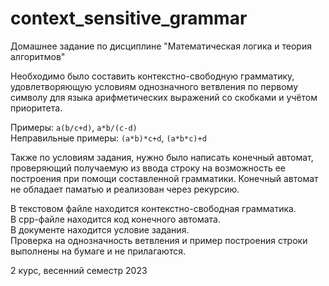 # context_sensitive_grammar

Домашнее задание по дисциплине "Математическая логика и теория алгоритмов"

Необходимо было составить контекстно-свободную грамматику, удовлетворяющую условиям однозначного ветвления по первому символу для языка арифметических выражений со скобками и учётом приоритета.

Примеры: `a(b/c+d)`, `a*b/(c-d)`<br/>
Неправильные примеры: `(a*b)*c+d`, `(a*b*c)+d`

Также по условиям задания, нужно было написать конечный автомат, проверяющий получаемую из ввода строку на возможность ее построения при помощи составленной грамматики.
Конечный автомат не обладает паматью и реализован через рекурсию.

В текстовом файле находится контекстно-свободная грамматика. <br/> В cpp-файле находится код конечного автомата. <br/> В документе находится условие задания. <br/> Проверка на однозначность ветвления и пример построения строки выполнены на бумаге и не прилагаются.

2 курс, весенний семестр 2023
